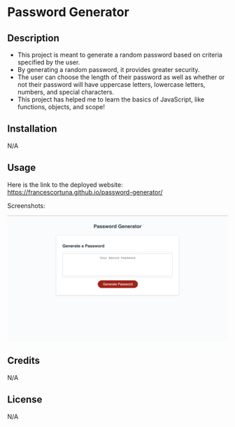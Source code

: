 # Password Generator

## Description

- This project is meant to generate a random password based on criteria specified by the user.
- By generating a random password, it provides greater security.
- The user can choose the length of their password as well as whether or not their password will have uppercase letters, lowercase letters, numbers, and special characters.
- This project has helped me to learn the basics of JavaScript, like functions, objects, and scope!

## Installation

N/A

## Usage

Here is the link to the deployed website: https://francescortuna.github.io/password-generator/

Screenshots:

![alt text](assets/readme.png)

## Credits

N/A

## License

N/A
